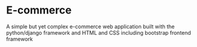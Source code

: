 # E-commerce
A simple but yet complex e-commerce web application built with the python/django framework and HTML and CSS including bootstrap frontend framework
